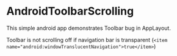 # AndroidToolbarScrolling
This simple android app demonstrates Toolbar bug in AppLayout.

Toolbar is not scrolling off if navigation bar is transparent (`<item name="android:windowTranslucentNavigation">true</item>`)
